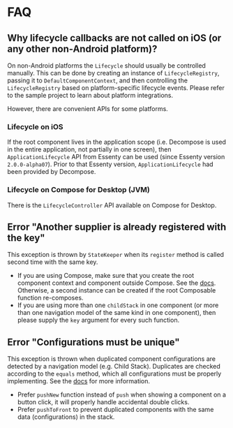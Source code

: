 # FAQ

## Why lifecycle callbacks are not called on iOS (or any other non-Android platform)?

On non-Android platforms the `Lifecycle` should usually be controlled manually. This can be done by creating an instance of `LifecycleRegistry`, passing it to `DefaultComponentContext`, and then controlling the `LifecycleRegistry` based on platform-specific lifecycle events. Please refer to the sample project to learn about platform integrations.

However, there are convenient APIs for some platforms.

### Lifecycle on iOS

If the root component lives in the application scope (i.e. Decompose is used in the entire application, not partially in one screen), then `ApplicationLifecycle` API from Essenty can be used (since Essenty version `2.0.0-alpha07`). Prior to that Essenty version, `ApplicationLifecycle` had been provided by Decompose.

### Lifecycle on Compose for Desktop (JVM)

There is the `LifecycleController` API available on Compose for Desktop.

## Error "Another supplier is already registered with the key"

This exception is thrown by `StateKeeper` when its `register` method is called second time with the same key.

- If you are using Compose, make sure that you create the root component context and component outside Compose. See the [docs](component/overview/#root-componentcontext). Otherwise, a second instance can be created if the root Composable function re-composes.
- If you are using more than one `childStack` in one component (or more than one navigation model of the same kind in one component), then please supply the `key` argument for every such function.

## Error "Configurations must be unique"

This exception is thrown when duplicated component configurations are detected by a navigation model (e.g. Child Stack). Duplicates are checked according to the `equals` method, which all configurations must be properly implementing. See the [docs](navigation/overview/#component-configurations-and-child-factories) for more information.

- Prefer `pushNew` function instead of `push` when showing a component on a button click, it will properly handle accidental double clicks.
- Prefer `pushToFront` to prevent duplicated components with the same data (configurations) in the stack.
